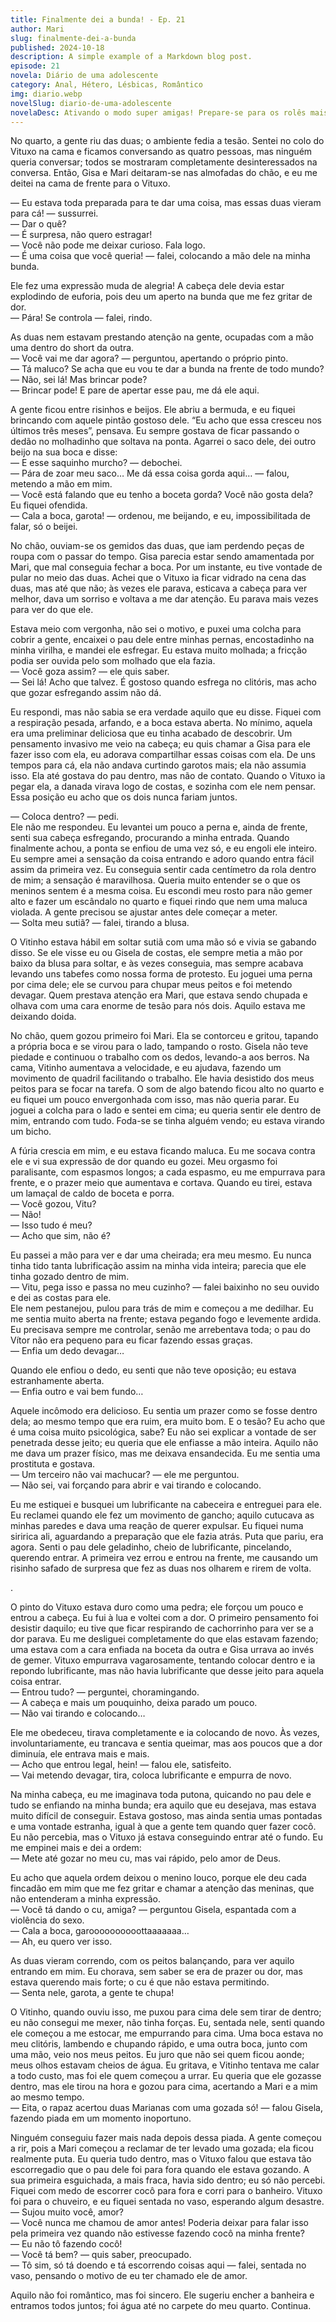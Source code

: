 ```yaml
---
title: Finalmente dei a bunda! - Ep. 21
author: Mari
slug: finalmente-dei-a-bunda
published: 2024-10-18
description: A simple example of a Markdown blog post.
episode: 21
novela: Diário de uma adolescente
category: Anal, Hétero, Lésbicas, Romântico
img: diario.webp
novelSlug: diario-de-uma-adolescente
novelaDesc: Ativando o modo super amigas! Prepare-se para os rolês mais insanos que duas garotas podem aprontar, como se fosse a coisa mais normal do mundo!
---
```


No quarto, a gente riu das duas; o ambiente fedia a tesão. Sentei no colo do Vituxo na cama e ficamos conversando as quatro pessoas, mas ninguém queria conversar; todos se mostraram completamente desinteressados na conversa. Então, Gisa e Mari deitaram-se nas almofadas do chão, e eu me deitei na cama de frente para o Vituxo.

— Eu estava toda preparada para te dar uma coisa, mas essas duas vieram para cá! — sussurrei.  
— Dar o quê?  
— É surpresa, não quero estragar!  
— Você não pode me deixar curioso. Fala logo.  
— É uma coisa que você queria! — falei, colocando a mão dele na minha bunda.

Ele fez uma expressão muda de alegria! A cabeça dele devia estar explodindo de euforia, pois deu um aperto na bunda que me fez gritar de dor.  
— Pára! Se controla — falei, rindo.

As duas nem estavam prestando atenção na gente, ocupadas com a mão uma dentro do short da outra.  
— Você vai me dar agora? — perguntou, apertando o próprio pinto.  
— Tá maluco? Se acha que eu vou te dar a bunda na frente de todo mundo?  
— Não, sei lá! Mas brincar pode?  
— Brincar pode! E pare de apertar esse pau, me dá ele aqui.

A gente ficou entre risinhos e beijos. Ele abriu a bermuda, e eu fiquei brincando com aquele pintão gostoso dele. “Eu acho que essa cresceu nos últimos três meses”, pensava. Eu sempre gostava de ficar passando o dedão no molhadinho que soltava na ponta. Agarrei o saco dele, dei outro beijo na sua boca e disse:  
— E esse saquinho murcho? — debochei.  
— Pára de zoar meu saco… Me dá essa coisa gorda aqui… — falou, metendo a mão em mim.  
— Você está falando que eu tenho a boceta gorda? Você não gosta dela? Eu fiquei ofendida.  
— Cala a boca, garota! — ordenou, me beijando, e eu, impossibilitada de falar, só o beijei.

No chão, ouviam-se os gemidos das duas, que iam perdendo peças de roupa com o passar do tempo. Gisa parecia estar sendo amamentada por Mari, que mal conseguia fechar a boca. Por um instante, eu tive vontade de pular no meio das duas. Achei que o Vituxo ia ficar vidrado na cena das duas, mas até que não; às vezes ele parava, esticava a cabeça para ver melhor, dava um sorriso e voltava a me dar atenção. Eu parava mais vezes para ver do que ele.

Estava meio com vergonha, não sei o motivo, e puxei uma colcha para cobrir a gente, encaixei o pau dele entre minhas pernas, encostadinho na minha virilha, e mandei ele esfregar. Eu estava muito molhada; a fricção podia ser ouvida pelo som molhado que ela fazia.  
— Você goza assim? — ele quis saber.  
— Sei lá! Acho que talvez. É gostoso quando esfrega no clitóris, mas acho que gozar esfregando assim não dá.

Eu respondi, mas não sabia se era verdade aquilo que eu disse. Fiquei com a respiração pesada, arfando, e a boca estava aberta. No mínimo, aquela era uma preliminar deliciosa que eu tinha acabado de descobrir. Um pensamento invasivo me veio na cabeça; eu quis chamar a Gisa para ele fazer isso com ela, eu adorava compartilhar essas coisas com ela. De uns tempos para cá, ela não andava curtindo garotos mais; ela não assumia isso. Ela até gostava do pau dentro, mas não de contato. Quando o Vituxo ia pegar ela, a danada virava logo de costas, e sozinha com ele nem pensar. Essa posição eu acho que os dois nunca fariam juntos.

— Coloca dentro? — pedi.  
Ele não me respondeu. Eu levantei um pouco a perna e, ainda de frente, senti sua cabeça esfregando, procurando a minha entrada. Quando finalmente achou, a ponta se enfiou de uma vez só, e eu engoli ele inteiro. Eu sempre amei a sensação da coisa entrando e adoro quando entra fácil assim da primeira vez. Eu conseguia sentir cada centímetro da rola dentro de mim; a sensação é maravilhosa. Queria muito entender se o que os meninos sentem é a mesma coisa. Eu escondi meu rosto para não gemer alto e fazer um escândalo no quarto e fiquei rindo que nem uma maluca violada. A gente precisou se ajustar antes dele começar a meter.  
— Solta meu sutiã? — falei, tirando a blusa.

O Vitinho estava hábil em soltar sutiã com uma mão só e vivia se gabando disso. Se ele visse eu ou Gisela de costas, ele sempre metia a mão por baixo da blusa para soltar, e às vezes conseguia, mas sempre acabava levando uns tabefes como nossa forma de protesto. Eu joguei uma perna por cima dele; ele se curvou para chupar meus peitos e foi metendo devagar. Quem prestava atenção era Mari, que estava sendo chupada e olhava com uma cara enorme de tesão para nós dois. Aquilo estava me deixando doida.

No chão, quem gozou primeiro foi Mari. Ela se contorceu e gritou, tapando a própria boca e se virou para o lado, tampando o rosto. Gisela não teve piedade e continuou o trabalho com os dedos, levando-a aos berros. Na cama, Vitinho aumentava a velocidade, e eu ajudava, fazendo um movimento de quadril facilitando o trabalho. Ele havia desistido dos meus peitos para se focar na tarefa. O som de algo batendo ficou alto no quarto e eu fiquei um pouco envergonhada com isso, mas não queria parar. Eu joguei a colcha para o lado e sentei em cima; eu queria sentir ele dentro de mim, entrando com tudo. Foda-se se tinha alguém vendo; eu estava virando um bicho.

A fúria crescia em mim, e eu estava ficando maluca. Eu me socava contra ele e vi sua expressão de dor quando eu gozei. Meu orgasmo foi paralisante, com espasmos longos; a cada espasmo, eu me empurrava para frente, e o prazer meio que aumentava e cortava. Quando eu tirei, estava um lamaçal de caldo de boceta e porra.  
— Você gozou, Vitu?  
— Não!  
— Isso tudo é meu?  
— Acho que sim, não é?

Eu passei a mão para ver e dar uma cheirada; era meu mesmo. Eu nunca tinha tido tanta lubrificação assim na minha vida inteira; parecia que ele tinha gozado dentro de mim.  
— Vitu, pega isso e passa no meu cuzinho? — falei baixinho no seu ouvido e dei as costas para ele.  
Ele nem pestanejou, pulou para trás de mim e começou a me dedilhar. Eu me sentia muito aberta na frente; estava pegando fogo e levemente ardida. Eu precisava sempre me controlar, senão me arrebentava toda; o pau do Vítor não era pequeno para eu ficar fazendo essas graças.  
— Enfia um dedo devagar…

Quando ele enfiou o dedo, eu senti que não teve oposição; eu estava estranhamente aberta.  
— Enfia outro e vai bem fundo…

Aquele incômodo era delicioso. Eu sentia um prazer como se fosse dentro dela; ao mesmo tempo que era ruim, era muito bom. E o tesão? Eu acho que é uma coisa muito psicológica, sabe? Eu não sei explicar a vontade de ser penetrada desse jeito; eu queria que ele enfiasse a mão inteira. Aquilo não me dava um prazer físico, mas me deixava ensandecida. Eu me sentia uma prostituta e gostava.  
— Um terceiro não vai machucar? — ele me perguntou.  
— Não sei, vai forçando para abrir e vai tirando e colocando.

Eu me estiquei e busquei um lubrificante na cabeceira e entreguei para ele. Eu reclamei quando ele fez um movimento de gancho; aquilo cutucava as minhas paredes e dava uma reação de querer expulsar. Eu fiquei numa siririca ali, aguardando a preparação que ele fazia atrás. Puta que pariu, era agora. Senti o pau dele geladinho, cheio de lubrificante, pincelando, querendo entrar. A primeira vez errou e entrou na frente, me causando um risinho safado de surpresa que fez as duas nos olharem e rirem de volta.

.

O pinto do Vituxo estava duro como uma pedra; ele forçou um pouco e entrou a cabeça. Eu fui à lua e voltei com a dor. O primeiro pensamento foi desistir daquilo; eu tive que ficar respirando de cachorrinho para ver se a dor parava. Eu me desliguei completamente do que elas estavam fazendo; uma estava com a cara enfiada na boceta da outra e Gisa urrava ao invés de gemer. Vituxo empurrava vagarosamente, tentando colocar dentro e ia repondo lubrificante, mas não havia lubrificante que desse jeito para aquela coisa entrar.  
— Entrou tudo? — perguntei, choramingando.  
— A cabeça e mais um pouquinho, deixa parado um pouco.  
— Não vai tirando e colocando…

Ele me obedeceu, tirava completamente e ia colocando de novo. Às vezes, involuntariamente, eu trancava e sentia queimar, mas aos poucos que a dor diminuía, ele entrava mais e mais.  
— Acho que entrou legal, hein! — falou ele, satisfeito.  
— Vai metendo devagar, tira, coloca lubrificante e empurra de novo.

Na minha cabeça, eu me imaginava toda putona, quicando no pau dele e tudo se enfiando na minha bunda; era aquilo que eu desejava, mas estava muito difícil de conseguir. Estava gostoso, mas ainda sentia umas pontadas e uma vontade estranha, igual à que a gente tem quando quer fazer cocô. Eu não percebia, mas o Vituxo já estava conseguindo entrar até o fundo. Eu me empinei mais e dei a ordem:  
— Mete até gozar no meu cu, mas vai rápido, pelo amor de Deus.

Eu acho que aquela ordem deixou o menino louco, porque ele deu cada fincadão em mim que me fez gritar e chamar a atenção das meninas, que não entenderam a minha expressão.  
— Você tá dando o cu, amiga? — perguntou Gisela, espantada com a violência do sexo.  
— Cala a boca, garoooooooooottaaaaaaa…  
— Ah, eu quero ver isso.

As duas vieram correndo, com os peitos balançando, para ver aquilo entrando em mim. Eu chorava, sem saber se era de prazer ou dor, mas estava querendo mais forte; o cu é que não estava permitindo.  
— Senta nele, garota, a gente te chupa!

O Vitinho, quando ouviu isso, me puxou para cima dele sem tirar de dentro; eu não consegui me mexer, não tinha forças. Eu, sentada nele, senti quando ele começou a me estocar, me empurrando para cima. Uma boca estava no meu clitóris, lambendo e chupando rápido, e uma outra boca, junto com uma mão, veio nos meus peitos. Eu juro que não sei quem ficou aonde; meus olhos estavam cheios de água. Eu gritava, e Vitinho tentava me calar a todo custo, mas foi ele quem começou a urrar. Eu queria que ele gozasse dentro, mas ele tirou na hora e gozou para cima, acertando a Mari e a mim ao mesmo tempo.  
— Eita, o rapaz acertou duas Marianas com uma gozada só! — falou Gisela, fazendo piada em um momento inoportuno.

Ninguém conseguiu fazer mais nada depois dessa piada. A gente começou a rir, pois a Mari começou a reclamar de ter levado uma gozada; ela ficou realmente puta. Eu queria tudo dentro, mas o Vituxo falou que estava tão escorregadio que o pau dele foi para fora quando ele estava gozando. A sua primeira esguichada, a mais fraca, havia sido dentro; eu só não percebi. Fiquei com medo de escorrer cocô para fora e corri para o banheiro. Vituxo foi para o chuveiro, e eu fiquei sentada no vaso, esperando algum desastre.  
— Sujou muito você, amor?  
— Você nunca me chamou de amor antes! Poderia deixar para falar isso pela primeira vez quando não estivesse fazendo cocô na minha frente?  
— Eu não tô fazendo cocô!  
— Você tá bem? — quis saber, preocupado.  
— Tô sim, só tá doendo e tá escorrendo coisas aqui — falei, sentada no vaso, pensando o motivo de eu ter chamado ele de amor.

Aquilo não foi romântico, mas foi sincero. Ele sugeriu encher a banheira e entramos todos juntos; foi água até no carpete do meu quarto. Continua.
